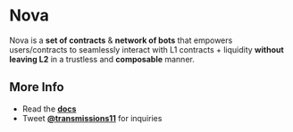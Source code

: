 # Nova
Nova is a **set of contracts** & **network of bots** that empowers users/contracts to seamlessly interact with L1 contracts + liquidity **without leaving L2** in a trustless and **composable** manner.

## More Info
- Read the **[docs](https://docs.rari.capital/nova)**
- Tweet [**@transmissions11**](https://twitter.com/transmissions11) for inquiries 
